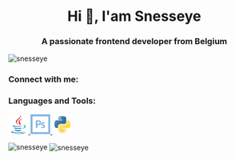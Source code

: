 <h1 align="center">Hi 👋, I'am Snesseye</h1>
<h3 align="center">A passionate frontend developer from Belgium</h3>

<p align="left"> <img src="https://komarev.com/ghpvc/?username=snesseye&label=Profile%20views&color=0e75b6&style=flat" alt="snesseye" /> </p>

<h3 align="left">Connect with me:</h3>
<p align="left">
</p>

<h3 align="left">Languages and Tools:</h3>
<p align="left"> <a href="https://www.java.com" target="_blank" rel="noreferrer"> <img src="https://raw.githubusercontent.com/devicons/devicon/master/icons/java/java-original.svg" alt="java" width="40" height="40"/> </a> <a href="https://www.photoshop.com/en" target="_blank" rel="noreferrer"> <img src="https://raw.githubusercontent.com/devicons/devicon/master/icons/photoshop/photoshop-line.svg" alt="photoshop" width="40" height="40"/> </a> <a href="https://www.python.org" target="_blank" rel="noreferrer"> <img src="https://raw.githubusercontent.com/devicons/devicon/master/icons/python/python-original.svg" alt="python" width="40" height="40"/> </a> </p>

<p><img align="left" src="https://github-readme-stats.vercel.app/api/top-langs?username=snesseye&show_icons=true&locale=en&layout=compact" alt="snesseye" /></p>

<p>&nbsp;<img align="center" src="https://github-readme-stats.vercel.app/api?username=snesseye&show_icons=true&locale=en" alt="snesseye" /></p>
